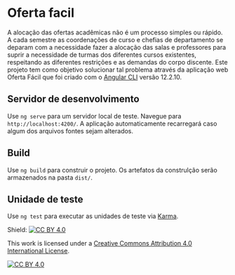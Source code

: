 # Oferta facil

A alocação das ofertas acadêmicas não é um processo simples ou rápido. A cada semestre as coordenações de curso e chefias de departamento se deparam com a necessidade fazer a alocação das salas e professores para suprir a necessidade de turmas dos diferentes cursos existentes, respeitando as diferentes restrições e as demandas do corpo discente. Este projeto tem como objetivo solucionar tal problema através da aplicação web Oferta Fácil que foi criado com o [Angular CLI](https://github.com/angular/angular-cli) versão 12.2.10.

## Servidor de desenvolvimento

Use `ng serve` para um servidor local de teste. Navegue para `http://localhost:4200/`. A aplicação automaticamente recarregará caso algum dos arquivos fontes sejam alterados.

## Build

Use `ng build` para construir o projeto. Os artefatos da construlção serão armazenados na pasta `dist/`.

## Unidade de teste

Use `ng test` para executar as unidades de teste via [Karma](https://karma-runner.github.io).

Shield: [![CC BY 4.0][cc-by-shield]][cc-by]

This work is licensed under a
[Creative Commons Attribution 4.0 International License][cc-by].

[![CC BY 4.0][cc-by-image]][cc-by]

[cc-by]: http://creativecommons.org/licenses/by/4.0/
[cc-by-image]: https://i.creativecommons.org/l/by/4.0/88x31.png
[cc-by-shield]: https://img.shields.io/badge/License-CC%20BY%204.0-lightgrey.svg
